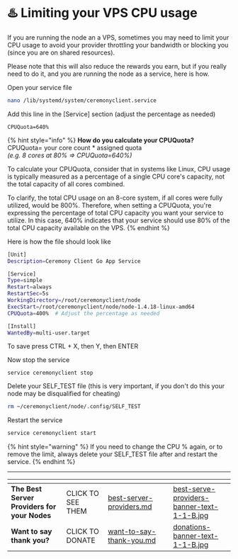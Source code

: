 # ♨️ Limiting your VPS CPU usage

If you are running the node an a VPS, sometimes you may need to limit your CPU usage to avoid your provider throttling your bandwidth or blocking you (since you are on shared resources).

Please note that this will also reduce the rewards you earn, but if you really need to do it, and you are running the node as a service, here is how.

Open your service file

```bash
nano /lib/systemd/system/ceremonyclient.service
```

Add this line in the \[Service] section (adjust the percentage as needed)

```
CPUQuota=640%
```

{% hint style="info" %}
**How do you calculate your CPUQuota?**\
CPUQuota= your core count \* assigned quota\
_(e.g. 8 cores at 80% => CPUQuota=640%)_

To calculate your CPUQuota, consider that in systems like Linux, CPU usage is typically measured as a percentage of a single CPU core's capacity, not the total capacity of all cores combined.

To clarify, the total CPU usage on an 8-core system, if all cores were fully utilized, would be 800%. Therefore, when setting a CPUQuota, you're expressing the percentage of total CPU capacity you want your service to utilize. In this case, 640% indicates that your service should use 80% of the total CPU capacity available on the VPS.
{% endhint %}

Here is how the file should look like

```bash
[Unit]
Description=Ceremony Client Go App Service

[Service]
Type=simple
Restart=always
RestartSec=5s
WorkingDirectory=/root/ceremonyclient/node
ExecStart=/root/ceremonyclient/node/node-1.4.18-linux-amd64
CPUQuota=400%  # Adjust the percentage as needed

[Install]
WantedBy=multi-user.target

```

To save press CTRL + X, then Y, then ENTER

Now stop the service

```
service ceremonyclient stop
```

Delete your SELF\_TEST file (this is very important, if you don't do this your node may be disqualified for cheating)

```bash
rm ~/ceremonyclient/node/.config/SELF_TEST
```

Restart the service

```bash
service ceremonyclient start
```

{% hint style="warning" %}
If you need to change the CPU % again, or to remove the limit, always delete your SELF\_TEST file after and restart the service.
{% endhint %}

***

<table data-card-size="large" data-column-title-hidden data-view="cards" data-full-width="false"><thead><tr><th></th><th></th><th data-hidden data-card-target data-type="content-ref"></th><th data-hidden></th><th data-hidden data-card-cover data-type="files"></th></tr></thead><tbody><tr><td><strong>The Best Server Providers for your Nodes</strong></td><td>CLICK TO SEE THEM</td><td><a href="../best-server-providers.md">best-server-providers.md</a></td><td></td><td><a href="../.gitbook/assets/best-serve-providers-banner-text-1-1-B.jpg">best-serve-providers-banner-text-1-1-B.jpg</a></td></tr><tr><td><strong>Want to say thank you?</strong></td><td>CLICK TO DONATE</td><td><a href="../want-to-say-thank-you.md">want-to-say-thank-you.md</a></td><td></td><td><a href="../.gitbook/assets/donations-banner-text-1-1-B.jpg">donations-banner-text-1-1-B.jpg</a></td></tr></tbody></table>
